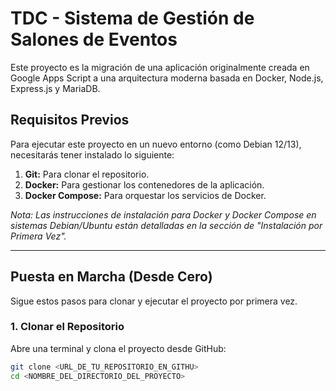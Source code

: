 # TDC - Sistema de Gestión de Salones de Eventos

Este proyecto es la migración de una aplicación originalmente creada en Google Apps Script a una arquitectura moderna basada en Docker, Node.js, Express.js y MariaDB.

## Requisitos Previos

Para ejecutar este proyecto en un nuevo entorno (como Debian 12/13), necesitarás tener instalado lo siguiente:

1.  **Git:** Para clonar el repositorio.
2.  **Docker:** Para gestionar los contenedores de la aplicación.
3.  **Docker Compose:** Para orquestar los servicios de Docker.

*Nota: Las instrucciones de instalación para Docker y Docker Compose en sistemas Debian/Ubuntu están detalladas en la sección de "Instalación por Primera Vez".*

---

## Puesta en Marcha (Desde Cero)

Sigue estos pasos para clonar y ejecutar el proyecto por primera vez.

### 1. Clonar el Repositorio

Abre una terminal y clona el proyecto desde GitHub:

```bash
git clone <URL_DE_TU_REPOSITORIO_EN_GITHU>
cd <NOMBRE_DEL_DIRECTORIO_DEL_PROYECTO>